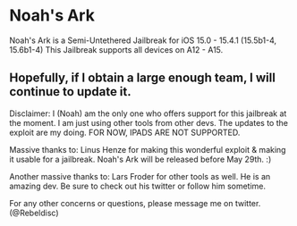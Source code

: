 # Noah's Ark
Noah's Ark is a Semi-Untethered Jailbreak for iOS 15.0 - 15.4.1 (15.5b1-4, 15.6b1-4) 
This Jailbreak supports all devices on A12 - A15.

Hopefully, if I obtain a large enough team, I will continue to update it. 
-------------------------------------------------------------------------------
Disclaimer:
I (Noah) am the only one who offers support for this jailbreak at the moment.
I am just using other tools from other devs. The updates to the exploit are my doing.
FOR NOW, IPADS ARE NOT SUPPORTED.

Massive thanks to: Linus Henze for making this wonderful exploit & making it usable for a jailbreak.
Noah's Ark will be released before May 29th. :)

Another massive thanks to: Lars Froder for other tools as well. He is an amazing dev.
Be sure to check out his twitter or follow him sometime.

For any other concerns or questions, please message me on twitter. (@Rebeldisc)
